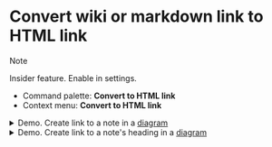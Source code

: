 # Convert wiki or markdown link to HTML link

> [!NOTE] 
> Insider feature. Enable in settings.

- Command palette: **Convert to HTML link**
- Context menu: **Convert to HTML link**


<details>
<summary>Demo. Create link to a note in a <a href="https://help.obsidian.md/Editing+and+formatting/Advanced+formatting+syntax#Diagram">diagram</a></summary>

![Create link to a note in a diagram](/docs/img/convert-wikilink-to-html-mermaid.gif)

</details>

<details>
<summary>Demo. Create link to a note's heading in a <a href="https://help.obsidian.md/Editing+and+formatting/Advanced+formatting+syntax#Diagram">diagram</a></summary>

![Create link to a note's heading in a diagram](/docs/img/convert-wikilink-wheading-to-html-mermaid.gif)

</details>